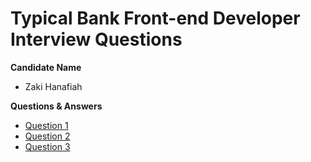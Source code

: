 # Typical Bank Front-end Developer Interview Questions

**Candidate Name**
- Zaki Hanafiah

**Questions & Answers**
- [Question 1](questions/question-1)
- [Question 2](questions/question-2)
- [Question 3](questions/question-3)
